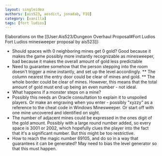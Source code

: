 ```yaml
---
layout: singleidea
authors: [ais523, aosdict, jonadab, FIQ]
category: [vanilla]
tags: [fort ludios]
---
```

Elaborations on the [[User:Ais523/Dungeon Overhaul Proposal#Fort Ludios Fort Ludios minesweeper proposal by ais523]]:
* Should spaces with 0 neighboring mines get 0 gold? Good because it makes the game possibly more instantly recognizable as minesweeper, bad because it makes the overall amount of gold less predictable
* Need to guarantee somehow that the person stepping into the room doesn't trigger a mine instantly, and set up the level accordingly.
** The column nearest the entry door could be clear of mines and gold.
** The whole border could be clear of mines. However, this means that the total amount of gold must end up being an even number - not ideal.
* What happens if a monster steps on a mine?
* Possibly this needs an Oracle consultation to explain it to unspoiled players. Or make an engraving when you enter - possibly "xyzzy" as a reference to the cheat code in Windows Minesweeper. Or start off with one mine uncovered and identified on sight.
* The number of adjacent mines could be expressed in the ones digit of the gold amount. Possibly with a large round number added, so every space is 3001 or 2002, which hopefully clues the player into the fact that it's a significant number. But this might be too restrictive.
* How to reach the magic number 69105, and do so in a way that guarantees it can be generated? May need to bias the level generator so that this must happen.
